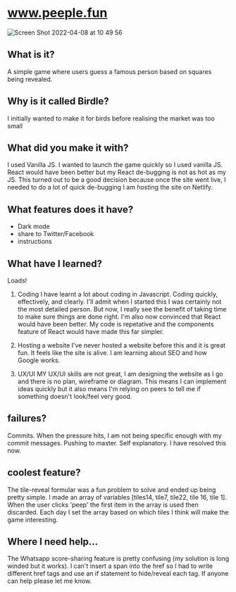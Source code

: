 # www.peeple.fun

![Screen Shot 2022-04-08 at 10 49 56](https://user-images.githubusercontent.com/85199675/162411736-597a9c5d-078a-448c-be63-9a5a3ada2ae0.png)

##  What is it? 

A simple game where users guess a famous person based on squares being revealed. 

## Why is it called Birdle?

I initially wanted to make it for birds before realising the market was too small 

## What did you make it with?

I used Vanilla JS. I wanted to launch the game quickly so I used vanilla JS. React would have been better but my React de-bugging is not as hot as my JS. This turned out to be a good decision because once the site went live, I needed to do a lot of quick de-bugging
I am hosting the site on Netlify. 

## What features does it have?

- Dark mode
- share to Twitter/Facebook
- instructions 


## What have I learned?

Loads! 
1. Coding
I have learnt a lot about coding in Javascript. Coding quickly, effectively, and clearly. I'll admit when I started this I was certainly not the most detailed person. But now, I really see the benefit of taking time to make sure things are done right. I'm also now convinced that React would have been better. My code is repetative and the components feature of React would have made this far simpler. 

2. Hosting a website
I've never hosted a website before this and it is great fun. It feels like the site is alive. I am learning about SEO and how Google works. 

3. UX/UI
MY UX/UI skills are not great, I am designing the website as I go and there is no plan, wireframe or diagram. This means I can implement ideas quickly but it also means I'm relying on peers to tell me if something doesn't look/feel very good. 



## failures?

Commits. When the pressure hits, I am not being specific enough with my commit messages.
Pushing to master. Self explanatory. I have resolved this now. 

## coolest feature?

The tile-reveal formular was a fun problem to solve and ended up being pretty simple. I made an array of variables [tiles14, tile7, tile22, tile 16, tile 1]. When the user clicks 'peep' the first item in the array is used then discarded. Each day I set the array based on which tiles I think will make the game interesting. 

## Where I need help...
The Whatsapp score-sharing feature is pretty confusing (my solution is long winded but it works). I can't insert a span into the href so I had to write different href tags and use an if statement to hide/reveal each tag. If anyone can help please let me know. 
